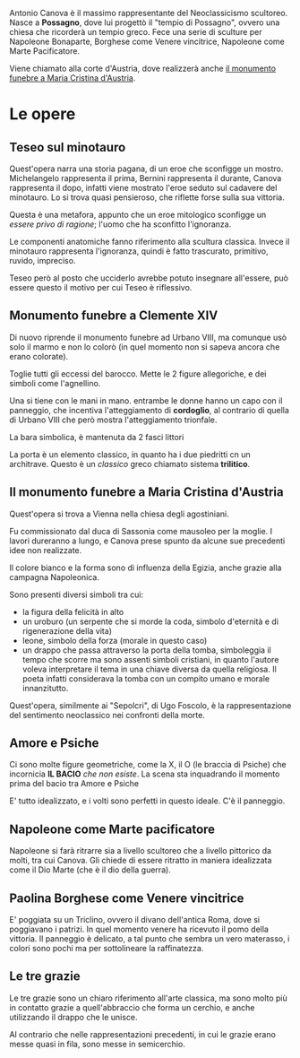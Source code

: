 Antonio Canova è il massimo rappresentante del Neoclassicismo scultoreo.
Nasce a **Possagno**, dove lui progettò il "tempio di Possagno", ovvero una chiesa che ricorderà un tempio greco.
Fece una serie di sculture per Napoleone Bonaparte, Borghese come Venere vincitrice, Napoleone come Marte Pacificatore.

Viene chiamato alla corte d'Austria, dove realizzerà anche [il monumento funebre a Maria Cristina d'Austria](#Il%20monumento%20funebre%20a%20Maria%20Cristina%20d'Austria).
# Le opere
## Teseo sul minotauro
Quest'opera narra una storia pagana, di un eroe che sconfigge un mostro.
Michelangelo rappresenta il prima, Bernini rappresenta il durante, Canova rappresenta il dopo, infatti viene mostrato l'eroe  seduto sul cadavere del minotauro.
Lo si trova quasi pensieroso, che riflette forse sulla sua vittoria.

Questa è una metafora, appunto che un eroe mitologico sconfigge un *essere privo di ragione*; l'uomo che ha sconfitto l'ignoranza.

Le componenti anatomiche fanno riferimento alla scultura classica.
Invece il minotauro rappresenta l'ignoranza, quindi è fatto trascurato, primitivo, ruvido, impreciso.

Teseo però al posto che ucciderlo avrebbe potuto insegnare all'essere, può essere questo il motivo per cui Teseo è riflessivo.
## Monumento funebre a Clemente XIV
Di nuovo riprende il monumento funebre ad Urbano VIII, ma comunque usò solo il marmo e non lo colorò (in quel momento non si sapeva ancora che erano colorate).

Toglie tutti gli eccessi del barocco.
Mette le 2 figure allegoriche, e dei simboli come l'agnellino.

Una si tiene con le mani in mano. entrambe le donne hanno un capo con il panneggio, che incentiva l'atteggiamento di **cordoglio**, al contrario di quella di Urbano VIII che però mostra l'atteggiamento trionfale.

La bara simbolica, è mantenuta da 2 fasci littori

La porta è un elemento classico, in quanto ha i due piedritti cn un architrave. Questo è un *classico* greco chiamato sistema **trilitico**.
## Il monumento funebre a Maria Cristina d'Austria
Quest'opera si trova a Vienna nella chiesa degli agostiniani.

Fu commissionato dal duca di Sassonia come mausoleo per la moglie.
I lavori dureranno a lungo, e Canova prese spunto da alcune sue precedenti idee non realizzate.

Il colore bianco e la forma sono di influenza della Egizia, anche grazie alla campagna Napoleonica.

Sono presenti diversi simboli tra cui:
- la figura della felicità in alto
- un uroburo (un serpente che si morde la coda, simbolo d'eternità e di rigenerazione della vita)
- leone, simbolo della forza (morale in questo caso)
- un drappo che passa attraverso la porta della tomba, simboleggia il tempo che scorre
ma sono assenti simboli cristiani, in quanto l'autore voleva interpretare il tema in una chiave diversa da quella religiosa. Il poeta infatti considerava la tomba con un compito umano e morale innanzitutto.

Quest'opera, similmente ai "Sepolcri", di Ugo Foscolo, è la rappresentazione del sentimento neoclassico nei confronti della morte.
## Amore e Psiche
Ci sono molte figure geometriche, come la X, il O (le braccia di Psiche) che incornicia **IL BACIO** *che non esiste*.
La scena sta inquadrando il momento prima del bacio tra Amore e Psiche

E' tutto idealizzato, e i volti sono perfetti in questo ideale.
C'è il panneggio.
## Napoleone come Marte pacificatore
Napoleone si farà ritrarre sia a livello scultoreo che a livello pittorico da molti, tra cui Canova.
Gli chiede di essere ritratto in maniera idealizzata come il Dio Marte (che è il dio della guerra).
## Paolina Borghese come Venere vincitrice
E' poggiata su un Triclino, ovvero il divano dell'antica Roma, dove si poggiavano i patrizi.
In quel momento venere ha ricevuto il pomo della vittoria.
Il panneggio è delicato, a tal punto che sembra un vero materasso, i colori sono pochi ma per sottolineare la raffinatezza.
## Le tre grazie
Le tre grazie sono un chiaro riferimento all'arte classica, ma sono molto più in contatto grazie a quell'abbraccio che forma un cerchio, e anche utilizzando il drappo che le unisce.

Al contrario che nelle rappresentazioni precedenti, in cui le grazie erano messe quasi in fila, sono messe in semicerchio.
